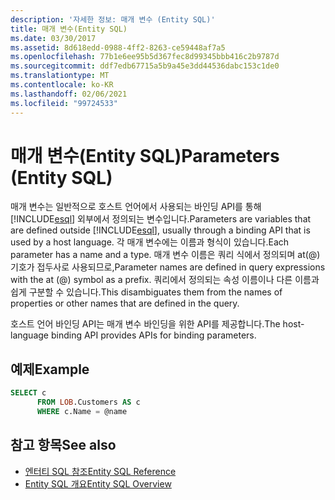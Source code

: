 ```yaml
---
description: '자세한 정보: 매개 변수 (Entity SQL)'
title: 매개 변수(Entity SQL)
ms.date: 03/30/2017
ms.assetid: 8d618edd-0988-4ff2-8263-ce59448af7a5
ms.openlocfilehash: 77b1e6ee95b5d367fec8d99345bbb416c2b9787d
ms.sourcegitcommit: ddf7edb67715a5b9a45e3dd44536dabc153c1de0
ms.translationtype: MT
ms.contentlocale: ko-KR
ms.lasthandoff: 02/06/2021
ms.locfileid: "99724533"
---
```

# <a name="parameters-entity-sql"></a><span data-ttu-id="6f770-103">매개 변수(Entity SQL)</span><span class="sxs-lookup"><span data-stu-id="6f770-103">Parameters (Entity SQL)</span></span>

<span data-ttu-id="6f770-104">매개 변수는 일반적으로 호스트 언어에서 사용되는 바인딩 API를 통해 [!INCLUDE[esql](../../../../../../includes/esql-md.md)] 외부에서 정의되는 변수입니다.</span><span class="sxs-lookup"><span data-stu-id="6f770-104">Parameters are variables that are defined outside [!INCLUDE[esql](../../../../../../includes/esql-md.md)], usually through a binding API that is used by a host language.</span></span> <span data-ttu-id="6f770-105">각 매개 변수에는 이름과 형식이 있습니다.</span><span class="sxs-lookup"><span data-stu-id="6f770-105">Each parameter has a name and a type.</span></span> <span data-ttu-id="6f770-106">매개 변수 이름은 쿼리 식에서 정의되며 at(@) 기호가 접두사로 사용되므로,</span><span class="sxs-lookup"><span data-stu-id="6f770-106">Parameter names are defined in query expressions with the at (@) symbol as a prefix.</span></span> <span data-ttu-id="6f770-107">쿼리에서 정의되는 속성 이름이나 다른 이름과 쉽게 구분할 수 있습니다.</span><span class="sxs-lookup"><span data-stu-id="6f770-107">This disambiguates them from the names of properties or other names that are defined in the query.</span></span>  
  
 <span data-ttu-id="6f770-108">호스트 언어 바인딩 API는 매개 변수 바인딩을 위한 API를 제공합니다.</span><span class="sxs-lookup"><span data-stu-id="6f770-108">The host-language binding API provides APIs for binding parameters.</span></span>  
  
## <a name="example"></a><span data-ttu-id="6f770-109">예제</span><span class="sxs-lookup"><span data-stu-id="6f770-109">Example</span></span>  
  
```sql  
SELECT c
      FROM LOB.Customers AS c
      WHERE c.Name = @name  
```  
  
## <a name="see-also"></a><span data-ttu-id="6f770-110">참고 항목</span><span class="sxs-lookup"><span data-stu-id="6f770-110">See also</span></span>

- [<span data-ttu-id="6f770-111">엔터티 SQL 참조</span><span class="sxs-lookup"><span data-stu-id="6f770-111">Entity SQL Reference</span></span>](entity-sql-reference.md)
- [<span data-ttu-id="6f770-112">Entity SQL 개요</span><span class="sxs-lookup"><span data-stu-id="6f770-112">Entity SQL Overview</span></span>](entity-sql-overview.md)
